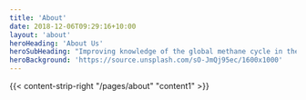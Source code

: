 ```yaml
---
title: 'About'
date: 2018-12-06T09:29:16+10:00
layout: 'about'
heroHeading: 'About Us'
heroSubHeading: "Improving knowledge of the global methane cycle in the past, present, and future."
heroBackground: 'https://source.unsplash.com/sO-JmQj95ec/1600x1000'
---
```


<div>
{{< content-strip-right "/pages/about" "content1" >}}
</div>
<div>

